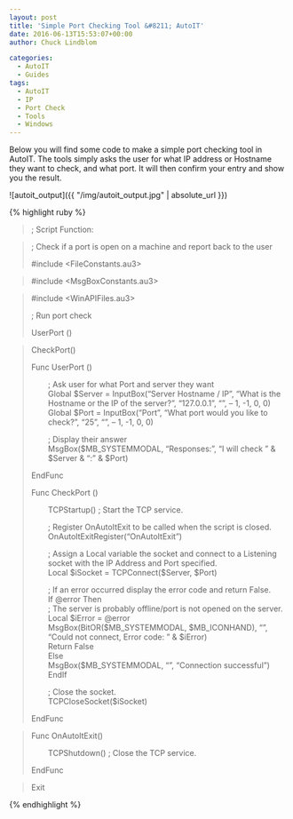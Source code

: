 ```yaml
---
layout: post
title: 'Simple Port Checking Tool &#8211; AutoIT'
date: 2016-06-13T15:53:07+00:00
author: Chuck Lindblom

categories:
  - AutoIT
  - Guides
tags:
  - AutoIT
  - IP
  - Port Check
  - Tools
  - Windows
---
```

Below you will find some code to make a simple port checking tool in AutoIT. The tools simply asks the user for what IP address or Hostname they want to check, and what port. It will then confirm your entry and show you the result.

![autoit_output]({{ "/img/autoit_output.jpg" | absolute_url }})

{% highlight ruby %}

> ; Script Function:
  
> ; Check if a port is open on a machine and report back to the user
> 
> #include <FileConstants.au3>
  
> #include <MsgBoxConstants.au3>
  
> #include <WinAPIFiles.au3>
> 
> ; Run port check
> 
> UserPort ()
  
> CheckPort()
> 
> Func UserPort ()
> 
> <p style="padding-left: 30px;">
>   ; Ask user for what Port and server they want<br /> Global $Server = InputBox(&#8220;Server Hostname / IP&#8221;, &#8220;What is the Hostname or the IP of the server?&#8221;, &#8220;127.0.0.1&#8221;, &#8220;&#8221;, &#8211; 1, -1, 0, 0)<br /> Global $Port = InputBox(&#8220;Port&#8221;, &#8220;What port would you like to check?&#8221;, &#8220;25&#8221;, &#8220;&#8221;, &#8211; 1, -1, 0, 0)
> </p>
> 
> <p style="padding-left: 30px;">
>   ; Display their answer<br /> MsgBox($MB_SYSTEMMODAL, &#8220;Responses:&#8221;, &#8220;I will check &#8221; & $Server & &#8220;:&#8221; & $Port)
> </p>
> 
> EndFunc
> 
> Func CheckPort ()
> 
> <p style="padding-left: 30px;">
>   TCPStartup() ; Start the TCP service.
> </p>
> 
> <p style="padding-left: 30px;">
>   ; Register OnAutoItExit to be called when the script is closed.<br /> OnAutoItExitRegister(&#8220;OnAutoItExit&#8221;)
> </p>
> 
> <p style="padding-left: 30px;">
>   ; Assign a Local variable the socket and connect to a Listening socket with the IP Address and Port specified.<br /> Local $iSocket = TCPConnect($Server, $Port)
> </p>
> 
> <p style="padding-left: 30px;">
>   ; If an error occurred display the error code and return False.<br /> If @error Then<br /> ; The server is probably offline/port is not opened on the server.<br /> Local $iError = @error<br /> MsgBox(BitOR($MB_SYSTEMMODAL, $MB_ICONHAND), &#8220;&#8221;, &#8220;Could not connect, Error code: &#8221; & $iError)<br /> Return False<br /> Else<br /> MsgBox($MB_SYSTEMMODAL, &#8220;&#8221;, &#8220;Connection successful&#8221;)<br /> EndIf
> </p>
> 
> <p style="padding-left: 30px;">
>   ; Close the socket.<br /> TCPCloseSocket($iSocket)
> </p>
> 
> EndFunc
  
> Func OnAutoItExit()
> 
> <p style="padding-left: 30px;">
>   TCPShutdown() ; Close the TCP service.
> </p>
> 
> EndFunc
  
> Exit

{% endhighlight %}